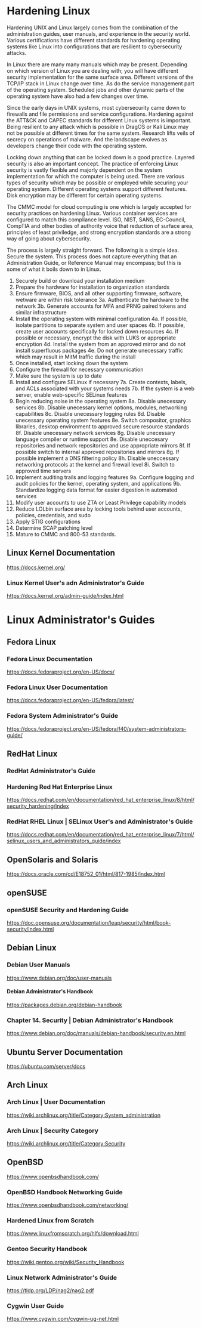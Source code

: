 # Hardening Linux

Hardening UNIX and Linux largely comes from the combination of the administration guides, user manuals, and experience in the security world. Various certifications have different standards for hardening operating systems like Linux into configurations that are resilient to cybersecurity attacks.

In Linux there are many many manuals which may be present. Depending on which version of Linux you are dealing with; you will have different security implementation for the same surface area. Different versions of the TCP/IP stack in Linux change over time. As do the service management part of the operating system. Scheduled jobs and other dynamic parts of the operating system have also had a few changes over time.

Since the early days in UNIX systems, most cybersecurity came down to firewalls and file permissions and service configurations. Hardening against the ATT&CK and CAPEC standards for different Linux systems is important. Being resilient to any attack which is possible in DragOS or Kali Linux may not be possible at different times for the same system. Research lifts veils of secrecy on operations of malware. And the landscape evolves as developers change their code with the operating system.

Locking down anything that can be locked down is a good practice. Layered security is also an important concept. The practice of enforcing Linux security is vastly flexible and majorly dependent on the system implementation for which the computer is being used. There are various types of security which may be possible or employed while securing your operating system. Different operating systems support different features. Disk encryption may be different for certain operating systems.

The CMMC model for cloud computing is one which is largely accepted for security practices on hardening Linux. Various container services are configured to match this compliance level. ISO, NIST, SANS, EC-Council, CompTIA and other bodies of authority voice that reduction of surface area, principles of least priviledge, and strong encryption standards are a strong way of going about cybersecurity.

The process is largely straight forward. The following is a simple idea. Secure the system. This process does not capture everything that an Administration Guide, or Reference Manual may encompass; but this is some of what it boils down to in Linux.

1. Securely build or download your installation medium
2. Prepare the hardware for installation to organization standards
3. Ensure firmware, BIOS, and all other supporting firmware, software, wetware are within risk tolerance
3a. Authenticate the hardware to the network
3b. Generate accounts for MFA and PRNG paired tokens and similar infrastructure
4. Install the operating system with minimal configuration
4a. If possible, isolate partitions to separate system and user spaces
4b. If possible, create user accounts specifically for locked down resources
4c. If possible or necessary, encrypt the disk with LUKS or appropriate encryption
4d. Install the system from an approved mirror and do not install superfluous packages
4e. Do not generate unecessary traffic which may result in MitM traffic during the install
5. Once installed, start locking down the system
8. Configure the firewall for necessary communication
6. Make sure the system is up to date
7. Install and configure SELinux if necessary
7a. Create contexts, labels, and ACLs associated with your systems needs
7b. If the system is a web server, enable web-specific SELinux features
8. Begin reducing noise in the operating system
8a. Disable unecessary services 
8b. Disable unecessary kernel options, modules, networking capabilities
8c. Disable unecessary logging rules
8d. Disable unecessary operating system features
8e. Switch compositor, graphics libraries, desktop environment to approved secure resource standards
8f. Disable unecessary network services 
8g. Disable unecessary language compiler or runtime support
8e. Disable uneccesary repositories and network repositories and use appropriate mirrors
8f. If possible switch to internal approved repositories and mirrors
8g. If possible implement a DNS filtering policy
8h. Disable uneccessary networking protocols at the kernel and firewall level
8i. Switch to approved time servers
9. Implement auditing trails and logging features
9a. Configure logging and audit policies for the kernel, operating system, and applications
9b. Standardize logging data format for easier digestion in automated services
10. Modify user accounts to use ZTA or Least Privilege capability models
11. Reduce LOLbin surface area by locking tools behind user accounts, policies, credentials, and sudo
12. Apply STIG configurations
13. Determine SCAP patching level
14. Mature to CMMC and 800-53 standards.  

## Linux Kernel Documentation

https://docs.kernel.org/

### Linux Kernel User's adn Administrator's Guide

https://docs.kernel.org/admin-guide/index.html

# Linux Administrator's Guides

## Fedora Linux

### Fedora Linux Documentation 

https://docs.fedoraproject.org/en-US/docs/

### Fedora Linux User Documentation

https://docs.fedoraproject.org/en-US/fedora/latest/

### Fedora System Administrator's Guide

https://docs.fedoraproject.org/en-US/fedora/f40/system-administrators-guide/

## RedHat Linux

### RedHat Administrator's Guide

### Hardening Red Hat Enterprise Linux

https://docs.redhat.com/en/documentation/red_hat_enterprise_linux/8/html/security_hardening/index

### RedHat RHEL Linux | SELinux User's and Administrator's Guide

https://docs.redhat.com/en/documentation/red_hat_enterprise_linux/7/html/selinux_users_and_administrators_guide/index

## OpenSolaris and Solaris 

https://docs.oracle.com/cd/E18752_01/html/817-1985/index.html

## openSUSE

### openSUSE Security and Hardening Guide

https://doc.opensuse.org/documentation/leap/security/html/book-security/index.html

## Debian Linux

### Debian User Manuals

https://www.debian.org/doc/user-manuals

#### Debian Administrator's Handbook

https://packages.debian.org/debian-handbook

### Chapter 14. Security | Debian Administrator's Handbook

https://www.debian.org/doc/manuals/debian-handbook/security.en.html

## Ubuntu Server Documentation

https://ubuntu.com/server/docs

## Arch Linux 

### Arch Linux | User Documentation

https://wiki.archlinux.org/title/Category:System_administration

### Arch Linux | Security Category 

https://wiki.archlinux.org/title/Category:Security

## OpenBSD 

https://www.openbsdhandbook.com/

### OpenBSD Handbook Networking Guide

https://www.openbsdhandbook.com/networking/

### Hardened Linux from Scratch

https://www.linuxfromscratch.org/hlfs/download.html

### Gentoo Security Handbook

https://wiki.gentoo.org/wiki/Security_Handbook

### Linux Network Administrator's Guide

https://tldp.org/LDP/nag2/nag2.pdf

### Cygwin User Guide

https://www.cygwin.com/cygwin-ug-net.html
